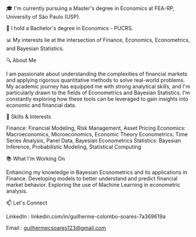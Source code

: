 🎓 I'm currently pursuing a Master's degree in Economics at FEA-RP, University of São Paulo (USP).

💼 I hold a Bachelor's degree in Economics - PUCRS.

📊 My interests lie at the intersection of Finance, Economics, Econometrics, and Bayesian Statistics.

🔍 About Me

I am passionate about understanding the complexities of financial markets and applying rigorous quantitative methods to solve real-world problems. My academic journey has equipped me with strong analytical skills, and I'm particularly drawn to the fields of Econometrics and Bayesian Statistics. I'm constantly exploring how these tools can be leveraged to gain insights into economic and financial data.

🚀 Skills & Interests

Finance: Financial Modeling, Risk Management, Asset Pricing
Economics: Macroeconomics, Microeconomics, Economic Theory
Econometrics: Time Series Analysis, Panel Data, Bayesian Econometrics
Statistics: Bayesian Inference, Probabilistic Modeling, Statistical Computing

📚 What I'm Working On

Enhancing my knowledge in Bayesian Econometrics and its applications in Finance.
Developing models to better understand and predict financial market behavior.
Exploring the use of Machine Learning in econometric analysis.

📫 Let's Connect

LinkedIn : linkedin.com/in/guilherme-colombo-soares-7a369619a

Email : guilhermecsoares123@gmail.com


